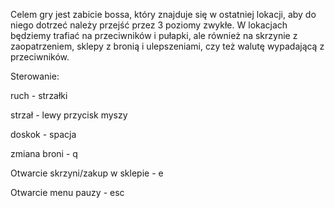 Celem gry jest zabicie bossa, który znajduje się w ostatniej lokacji, aby do niego dotrzeć należy przejść przez 3 poziomy zwykłe. W lokacjach będziemy trafiać na przeciwników i pułapki, ale również na skrzynie z zaopatrzeniem, sklepy z bronią i ulepszeniami, czy też walutę wypadającą z przeciwników.

Sterowanie:

ruch - strzałki

strzał - lewy przycisk myszy 

doskok - spacja

zmiana broni - q

Otwarcie skrzyni/zakup w sklepie - e

Otwarcie menu pauzy - esc

